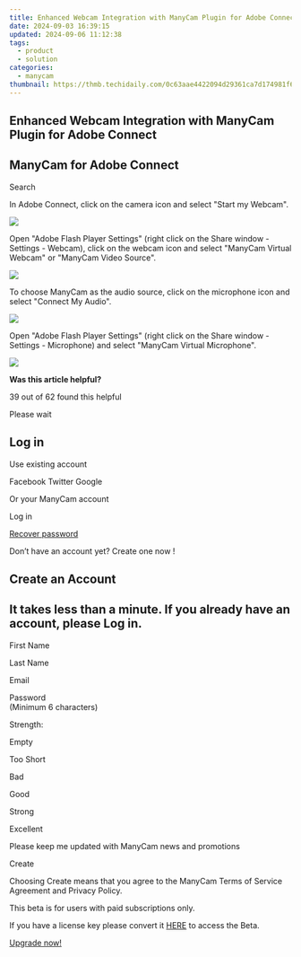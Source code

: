 ```yaml
---
title: Enhanced Webcam Integration with ManyCam Plugin for Adobe Connect
date: 2024-09-03 16:39:15
updated: 2024-09-06 11:12:38
tags:
  - product
  - solution
categories:
  - manycam
thumbnail: https://thmb.techidaily.com/0c63aae4422094d29361ca7d174981f6a34db77ad2868353babe77ecee3079bf.jpg
---
```


## Enhanced Webcam Integration with ManyCam Plugin for Adobe Connect

## ManyCam for Adobe Connect

Search 

 In Adobe Connect, click on the camera icon and select "Start my Webcam".

![](https://manycam.com/build/images/help/settings/Adobe_Connect_start.jpg?v=6943ea86b4)   
  
 Open "Adobe Flash Player Settings" (right click on the Share window - Settings - Webcam), click on the webcam icon and select "ManyCam Virtual Webcam" or "ManyCam Video Source".

![](https://manycam.com/build/images/help/settings/Adobe_Connect.jpg?v=31f1854c9a)   
  
  
 To choose ManyCam as the audio source, click on the microphone icon and select "Connect My Audio".

![](https://manycam.com/build/images/help/settings/audio/Adobe_Connect_start.jpg?v=48198a5ab1)   
  
 Open "Adobe Flash Player Settings" (right click on the Share window - Settings - Microphone) and select "ManyCam Virtual Microphone".

![](https://manycam.com/build/images/help/settings/audio/Adobe_Connect.jpg?v=4398d08125) 

**Was this article helpful?** 

39 out of 62 found this helpful 

  
Please wait 

## Log in

Use existing account

Facebook Twitter Google 

Or your ManyCam account

Log in 

[Recover password](https://tools.techidaily.com/manycam/products/) 

 Don’t have an account yet? Create one now ! 

## Create an Account

## It takes less than a minute. If you already have an account, please Log in.

First Name 

Last Name 

Email 

Password  
(Minimum 6 characters) 

Strength: 

Empty

Too Short

Bad

Good

Strong

Excellent

Please keep me updated with ManyCam news and promotions 

Create 

Choosing Create means that you agree to the ManyCam Terms of Service Agreement and Privacy Policy.

This beta is for users with paid subscriptions only.

If you have a license key please convert it [HERE](https://tools.techidaily.com/manycam/products/) to access the Beta.

[Upgrade now!](https://tools.techidaily.com/manycam/products/)

<ins class="adsbygoogle"
     style="display:block"
     data-ad-format="autorelaxed"
     data-ad-client="ca-pub-7571918770474297"
     data-ad-slot="1223367746"></ins>



<ins class="adsbygoogle"
     style="display:block"
     data-ad-client="ca-pub-7571918770474297"
     data-ad-slot="8358498916"
     data-ad-format="auto"
     data-full-width-responsive="true"></ins>
